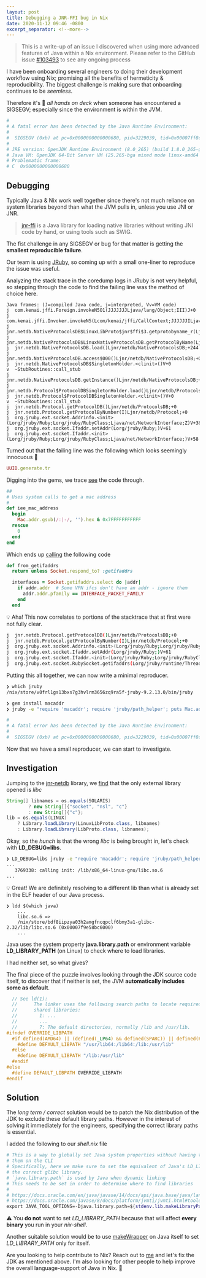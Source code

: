```yaml
---
layout: post
title: Debugging a JNR-FFI bug in Nix
date: 2020-11-12 09:46 -0800
excerpt_separator: <!--more-->
---
```


> This is a write-up of an issue I discovered when using more advanced features of Java within a Nix environment. Please refer to the GitHub issue [#103493](https://github.com/NixOS/nixpkgs/issues/103493) to see any ongoing process

I have been onboarding several engineers to doing their development workflow using Nix; promising all the benefits of hermeticity & reproducibility. The biggest challenge is making sure that onboarding continues to be _seemless_.

Therefore it's 🚨 *all hands on deck* when someone has encountered a SIGSEGV; especially since the environment is within the JVM.
```bash
#
# A fatal error has been detected by the Java Runtime Environment:
#
#  SIGSEGV (0xb) at pc=0x0000000000000680, pid=3229039, tid=0x00007ff8c5834640
#
# JRE version: OpenJDK Runtime Environment (8.0_265) (build 1.8.0_265-ga)
# Java VM: OpenJDK 64-Bit Server VM (25.265-bga mixed mode linux-amd64 compressed oops)
# Problematic frame:
# C  0x0000000000000680
```

<!--more-->

## Debugging

Typically Java & Nix work well together since there's not much reliance on system libraries beyond than what the JVM pulls in, unless you use JNI or JNR.

> [jnr-ffi](https://github.com/jnr/jnr-ffi) is a Java library for loading native libraries without writing JNI code by hand, or using tools such as SWIG.

The fist challenge in any SIGSEGV or bug for that matter is getting the **smallest reproducible failure**.

Our team is using [JRuby](https://github.com/jruby/jruby), so coming up with a small one-liner to reproduce the issue was useful.

Analyzing the stack trace in the coredump logs in JRuby is not very helpful, so stepping through the code to find the failing line was the method of choice here.

```
Java frames: (J=compiled Java code, j=interpreted, Vv=VM code)
j  com.kenai.jffi.Foreign.invokeN5O1(JJJJJJJLjava/lang/Object;III)J+0
j  com.kenai.jffi.Invoker.invokeN5(Lcom/kenai/jffi/CallContext;JJJJJJILjava/lang/Object;Lcom/kenai/jffi/ObjectParameterStrategy;Lcom/kenai/jffi/ObjectParameterInfo;Ljava/lang/Object;Lcom/kenai/jffi/ObjectParameterStrategy;Lcom/kenai/jffi/ObjectParameterInfo;Ljava/lang/Object;Lcom/kenai/jffi/ObjectParameterStrategy;Lcom/kenai/jffi/ObjectParameterInfo;Ljava/lang/Object;Lcom/kenai/jffi/ObjectParameterStrategy;Lcom/kenai/jffi/ObjectParameterInfo;)J+198
j  jnr.netdb.NativeProtocolsDB$LinuxLibProto$jnr$ffi$3.getprotobyname_r(Ljava/lang/String;Ljnr/netdb/NativeProtocolsDB$UnixProtoent;Ljnr/ffi/Pointer;Ljnr/ffi/NativeLong;Ljnr/ffi/Pointer;)I+223
j  jnr.netdb.NativeProtocolsDB$LinuxNativeProtocolsDB.getProtocolByName(Ljava/lang/String;)Ljnr/netdb/Protocol;+48
j  jnr.netdb.NativeProtocolsDB.load()Ljnr/netdb/NativeProtocolsDB;+244
j  jnr.netdb.NativeProtocolsDB.access$000()Ljnr/netdb/NativeProtocolsDB;+0
j  jnr.netdb.NativeProtocolsDB$SingletonHolder.<clinit>()V+0
v  ~StubRoutines::call_stub
j  jnr.netdb.NativeProtocolsDB.getInstance()Ljnr/netdb/NativeProtocolsDB;+0
j  jnr.netdb.Protocol$ProtocolDBSingletonHolder.load()Ljnr/netdb/ProtocolsDB;+0
j  jnr.netdb.Protocol$ProtocolDBSingletonHolder.<clinit>()V+0
v  ~StubRoutines::call_stub
j  jnr.netdb.Protocol.getProtocolDB()Ljnr/netdb/ProtocolsDB;+0
j  jnr.netdb.Protocol.getProtocolByNumber(I)Ljnr/netdb/Protocol;+0
j  org.jruby.ext.socket.Addrinfo.<init>(Lorg/jruby/Ruby;Lorg/jruby/RubyClass;Ljava/net/NetworkInterface;Z)V+38
j  org.jruby.ext.socket.Ifaddr.setAddr(Lorg/jruby/Ruby;)V+61
j  org.jruby.ext.socket.Ifaddr.<init>(Lorg/jruby/Ruby;Lorg/jruby/RubyClass;Ljava/net/NetworkInterface;)V+58
```

Turned out that the failing line was the following which looks seemingly innocuous 🤔
```ruby
UUID.generate.tr
```

Digging into the gems, we trace [see](https://github.com/assaf/uuid/blob/master/lib/uuid.rb#L240) the code through.
```ruby
##
# Uses system calls to get a mac address
#
def iee_mac_address
  begin
    Mac.addr.gsub(/:|-/, '').hex & 0x7FFFFFFFFFFF
  rescue
    0
  end
end
```

Which ends up [calling](https://github.com/ahoward/macaddr/blob/master/lib/macaddr.rb#L82) the following code
```ruby
def from_getifaddrs
  return unless Socket.respond_to? :getifaddrs

  interfaces = Socket.getifaddrs.select do |addr|
    if addr.addr  # Some VPN ifcs don't have an addr - ignore them
      addr.addr.pfamily == INTERFACE_PACKET_FAMILY
    end
  end
```

💡 Aha! This now correlates to portions of the stacktrace that at first were not fully clear.

```bash
j  jnr.netdb.Protocol.getProtocolDB()Ljnr/netdb/ProtocolsDB;+0
j  jnr.netdb.Protocol.getProtocolByNumber(I)Ljnr/netdb/Protocol;+0
j  org.jruby.ext.socket.Addrinfo.<init>(Lorg/jruby/Ruby;Lorg/jruby/RubyClass;Ljava/net/NetworkInterface;Z)V+38
j  org.jruby.ext.socket.Ifaddr.setAddr(Lorg/jruby/Ruby;)V+61
j  org.jruby.ext.socket.Ifaddr.<init>(Lorg/jruby/Ruby;Lorg/jruby/RubyClass;Ljava/net/NetworkInterface;)V+58
j  org.jruby.ext.socket.RubySocket.getifaddrs(Lorg/jruby/runtime/ThreadContext;Lorg/jruby/runtime/builtin/IRubyObject;)Lorg/jruby/runtime/builtin/IRubyObject;+61
```

Putting this all together, we can now write a minimal reproducer.

```bash
❯ which jruby
/nix/store/v0frl1gs13bxs7g3hvlrm3656zq9ra5f-jruby-9.2.13.0/bin/jruby

❯ gem install macaddr
❯ jruby -e "require 'macaddr'; require 'jruby/path_helper'; puts Mac.addr"

#
# A fatal error has been detected by the Java Runtime Environment:
#
#  SIGSEGV (0xb) at pc=0x0000000000000680, pid=3229039, tid=0x00007ff8c5834640
```

Now that we have a small reproducer, we can start to investigate.

## Investigation

Jumping to the [jnr-netdb](https://github.com/jnr/jnr-netdb) library, we [find](https://github.com/jnr/jnr-netdb/blob/cf6b34662cea211e58736d0fec91d25d6a186912/src/main/java/jnr/netdb/NativeProtocolsDB.java#L68) that the only external library opened is *libc*

```java
String[] libnames = os.equals(SOLARIS)
        ? new String[]{"socket", "nsl", "c"}
        : new String[]{"c"};
lib = os.equals(LINUX)
    ? Library.loadLibrary(LinuxLibProto.class, libnames)
    : Library.loadLibrary(LibProto.class, libnames);
```

Okay, so the _hunch_ is that the wrong _libc_ is being brought in, let's check with **LD_DEBUG=libs**.

```bash
❯ LD_DEBUG=libs jruby -e "require 'macaddr'; require 'jruby/path_helper'; puts Mac.addr"
...
   3769338: calling init: /lib/x86_64-linux-gnu/libc.so.6
...
```

💡 Great! We are definitely resolving to a different lib than what is already set in the ELF header of our Java process.

```
❯ ldd $(which java)
    ...
    libc.so.6 =>
    /nix/store/bdf8iipzya03h2amgfncqpclf6bmy3a1-glibc-2.32/lib/libc.so.6 (0x00007f9e58bc6000)
    ...
```

Java uses the system property **java.library.path** or environment variable **LD_LIBRARY_PATH** (on Linux) to check where to load libraries.

I had neither set, so what gives?

The final piece of the puzzle involves looking through the JDK source code itself, to discover that if neither is set, the JVM **automatically includes some as default**.

```cpp
  // See ld(1):
  //      The linker uses the following search paths to locate required
  //      shared libraries:
  //        1: ...
  //        ...
  //        7: The default directories, normally /lib and /usr/lib.
#ifndef OVERRIDE_LIBPATH
  #if defined(AMD64) || (defined(_LP64) && defined(SPARC)) || defined(PPC64) || defined(S390)
    #define DEFAULT_LIBPATH "/usr/lib64:/lib64:/lib:/usr/lib"
  #else
    #define DEFAULT_LIBPATH "/lib:/usr/lib"
  #endif
#else
  #define DEFAULT_LIBPATH OVERRIDE_LIBPATH
#endif
```

## Solution

The _long term / correct_ solution would be to patch the Nix distribution of the JDK to exclude these default library paths. However in the interest of solving it immediately for the engineers, specifying the correct library paths is essential.

I added the following to our _shell.nix_ file
```nix
# This is a way to globally set Java system properties without having to specify
# them on the CLI
# Specifically, here we make sure to set the equivalent of Java's LD_LIBRARY_PATH to find
# the correct glibc library.
# `java.library.path` is used by Java when dynamic linking
# This needs to be set in order to determine where to find libraries
#
# https://docs.oracle.com/en/java/javase/14/docs/api/java.base/java/lang/System.html#java.library.path
# https://docs.oracle.com/javase/8/docs/platform/jvmti/jvmti.html#tooloptions
export JAVA_TOOL_OPTIONS=-Djava.library.path=${stdenv.lib.makeLibraryPath [ stdenv.cc.libc ]}
```

⚠️ You **do not** want to set _LD_LIBRARY_PATH_ because that will affect **every binary** you run in your _nix-shell_.

Another suitable solution would be to use [makeWrapper](https://nixos.org/manual/nixpkgs/stable/#ssec-stdenv-functions) on Java itself to set _LD_LIBRARY_PATH_ only for itself.

Are you looking to help contribute to Nix? Reach out to [me](mailto:farid.m.zakaria@gmail.com) and let's fix the JDK as mentioned above. I'm also looking for other people to help improve the overall language-support of Java in Nix. 🙏